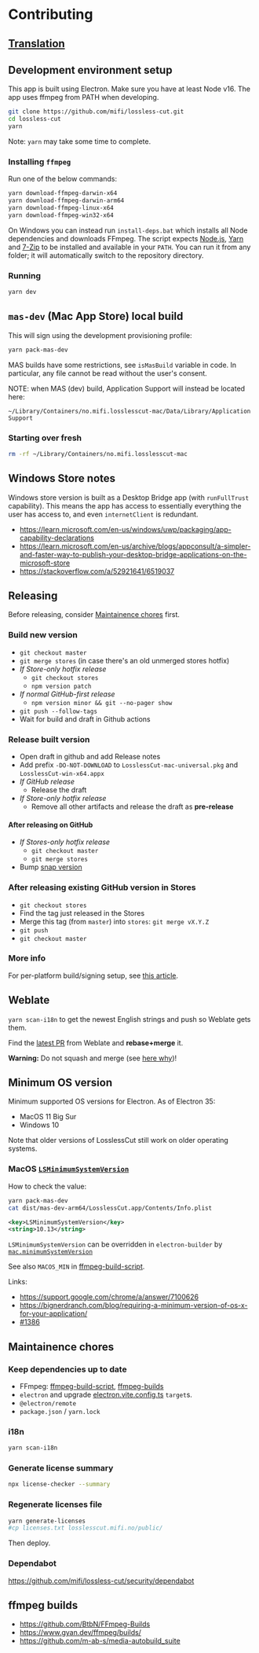 # Contributing

## [Translation](translation.md)

## Development environment setup

This app is built using Electron.
Make sure you have at least Node v16. The app uses ffmpeg from PATH when developing.

```bash
git clone https://github.com/mifi/lossless-cut.git
cd lossless-cut
yarn
```

Note: `yarn` may take some time to complete.

### Installing `ffmpeg`

Run one of the below commands:
```bash
yarn download-ffmpeg-darwin-x64
yarn download-ffmpeg-darwin-arm64
yarn download-ffmpeg-linux-x64
yarn download-ffmpeg-win32-x64
```

On Windows you can instead run `install-deps.bat` which installs all Node dependencies and downloads FFmpeg. The script expects [Node.js](https://nodejs.org/), [Yarn](https://classic.yarnpkg.com/en/docs/install) and [7-Zip](https://www.7-zip.org/download.html) to be installed and available in your `PATH`. You can run it from any folder; it will automatically switch to the repository directory.

### Running

```bash
yarn dev
```

## `mas-dev` (Mac App Store) local build

This will sign using the development provisioning profile:

```bash
yarn pack-mas-dev
```

MAS builds have some restrictions, see `isMasBuild` variable in code. In particular, any file cannot be read without the user's consent.

NOTE: when MAS (dev) build, Application Support will instead be located here:
```
~/Library/Containers/no.mifi.losslesscut-mac/Data/Library/Application Support
```

### Starting over fresh

```bash
rm -rf ~/Library/Containers/no.mifi.losslesscut-mac
```

## Windows Store notes

Windows store version is built as a Desktop Bridge app (with `runFullTrust` capability). This means the app has access to essentially everything the user has access to, and even `internetClient` is redundant.

- https://learn.microsoft.com/en-us/windows/uwp/packaging/app-capability-declarations
- https://learn.microsoft.com/en-us/archive/blogs/appconsult/a-simpler-and-faster-way-to-publish-your-desktop-bridge-applications-on-the-microsoft-store
- https://stackoverflow.com/a/52921641/6519037

## Releasing

Before releasing, consider [Maintainence chores](#maintainence-chores) first.

### Build new version

- `git checkout master`
- `git merge stores` (in case there's an old unmerged stores hotfix)
- *If Store-only hotfix release*
  - `git checkout stores`
  - `npm version patch`
- *If normal GitHub-first release*
  - `npm version minor && git --no-pager show`
- `git push --follow-tags`
- Wait for build and draft in Github actions

### Release built version

- Open draft in github and add Release notes
- Add prefix `-DO-NOT-DOWNLOAD` to `LosslessCut-mac-universal.pkg` and `LosslessCut-win-x64.appx`
- *If GitHub release*
  - Release the draft
- *If Store-only hotfix release*
  - Remove all other artifacts and release the draft as **pre-release**

#### After releasing on GitHub

- *If Stores-only hotfix release*
  - `git checkout master`
  - `git merge stores`
- Bump [snap version](https://snapcraft.io/losslesscut/releases)

### After releasing existing GitHub version in Stores

- `git checkout stores`
- Find the tag just released in the Stores
- Merge this tag (from `master`) into `stores`: `git merge vX.Y.Z`
- `git push`
- `git checkout master`

### More info

For per-platform build/signing setup, see [this article](https://mifi.no/blog/automated-electron-build-with-release-to-mac-app-store-microsoft-store-snapcraft/).

## Weblate

`yarn scan-i18n` to get the newest English strings and push so Weblate gets them.

Find the [latest PR](https://github.com/mifi/lossless-cut/pulls) from Weblate and **rebase+merge** it.

**Warning:** Do not squash and merge (see [here why](translation.md#weblate))!

## Minimum OS version

Minimum supported OS versions for Electron. As of Electron 35:

- MacOS 11 Big Sur
- Windows 10

Note that older versions of LosslessCut still work on older operating systems.

### MacOS [`LSMinimumSystemVersion`](https://developer.apple.com/documentation/bundleresources/information_property_list/lsminimumsystemversion)

How to check the value:

```bash
yarn pack-mas-dev
cat dist/mas-dev-arm64/LosslessCut.app/Contents/Info.plist
```

```xml
<key>LSMinimumSystemVersion</key>
<string>10.13</string>
```

`LSMinimumSystemVersion` can be overridden in `electron-builder` by [`mac.minimumSystemVersion`](https://www.electron.build/configuration/mac.html)

See also `MACOS_MIN` in [ffmpeg-build-script](https://github.com/mifi/ffmpeg-build-script/blob/master/build-ffmpeg).

Links:
- https://support.google.com/chrome/a/answer/7100626
- https://bignerdranch.com/blog/requiring-a-minimum-version-of-os-x-for-your-application/
- [#1386](https://github.com/mifi/lossless-cut/issues/1386)

## Maintainence chores

### Keep dependencies up to date
- FFmpeg: [ffmpeg-build-script](https://github.com/mifi/ffmpeg-build-script), [ffmpeg-builds](https://github.com/mifi/ffmpeg-builds)
- `electron` and upgrade [electron.vite.config.ts](./electron.vite.config.ts) `target`s.
- `@electron/remote`
- `package.json` / `yarn.lock`

### i18n
```bash
yarn scan-i18n
```

### Generate license summary

```bash
npx license-checker --summary
```

### Regenerate licenses file

```bash
yarn generate-licenses
#cp licenses.txt losslesscut.mifi.no/public/
```
Then deploy.

### Dependabot

https://github.com/mifi/lossless-cut/security/dependabot

## ffmpeg builds

- https://github.com/BtbN/FFmpeg-Builds
- https://www.gyan.dev/ffmpeg/builds/
- https://github.com/m-ab-s/media-autobuild_suite

